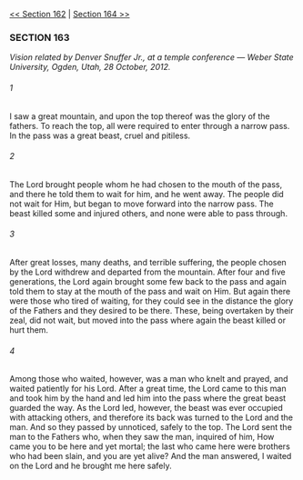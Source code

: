 [<< Section 162](Section%20162)  |  [Section 164 >>](Section%20164)

### SECTION 163

*Vision related by Denver Snuffer Jr., at a temple conference — Weber State University, Ogden, Utah, 28 October, 2012.*

###### 1
I saw a great mountain, and upon the top thereof was the glory of the fathers. To reach the top, all were required to enter through a narrow pass. In the pass was a great beast, cruel and pitiless.

###### 2
The Lord brought people whom he had chosen to the mouth of the pass, and there he told them to wait for him, and he went away. The people did not wait for Him, but began to move forward into the narrow pass. The beast killed some and injured others, and none were able to pass through.

###### 3
After great losses, many deaths, and terrible suffering, the people chosen by the Lord withdrew and departed from the mountain. After four and five generations, the Lord again brought some few back to the pass and again told them to stay at the mouth of the pass and wait on Him. But again there were those who tired of waiting, for they could see in the distance the glory of the Fathers and they desired to be there. These, being overtaken by their zeal, did not wait, but moved into the pass where again the beast killed or hurt them.

###### 4
Among those who waited, however, was a man who knelt and prayed, and waited patiently for his Lord. After a great time, the Lord came to this man and took him by the hand and led him into the pass where the great beast guarded the way. As the Lord led, however, the beast was ever occupied with attacking others, and therefore its back was turned to the Lord and the man. And so they passed by unnoticed, safely to the top. The Lord sent the man to the Fathers who, when they saw the man, inquired of him, How came you to be here and yet mortal; the last who came here were brothers who had been slain, and you are yet alive? And the man answered, I waited on the Lord and he brought me here safely.